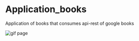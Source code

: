 # Application_books
 Application of books that consumes api-rest of google books


![gif page](https://github.com/marcosdid/Application_books/blob/master/2020-07-03-22-26-28_Trim_Trim.gif)
